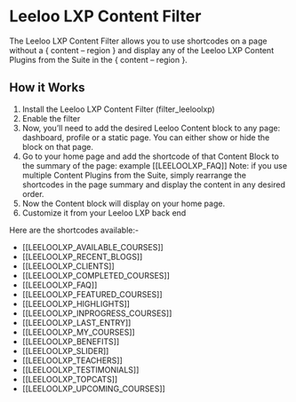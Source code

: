 # Leeloo LXP Content Filter

The Leeloo LXP Content Filter allows you to use shortcodes on a page without a { content – region } and display any of the Leeloo LXP Content Plugins from the Suite in the { content – region }.

## How it Works
1. Install the Leeloo LXP Content Filter (filter_leeloolxp)
2. Enable the filter
3. Now, you’ll need to add the desired Leeloo Content block to any page: dashboard, profile or a static page. You can either show or hide the block on that page.
4. Go to your home page and add the shortcode of that Content Block to the summary of the page: example [[LEELOOLXP_FAQ]]
Note: if you use multiple Content Plugins from the Suite, simply rearrange the shortcodes in the page summary and display the content in any desired order.
5. Now the Content block will display on your home page.
6. Customize it from your Leeloo LXP back end

Here are the shortcodes available:- 

- [[LEELOOLXP_AVAILABLE_COURSES]]
- [[LEELOOLXP_RECENT_BLOGS]]
- [[LEELOOLXP_CLIENTS]]
- [[LEELOOLXP_COMPLETED_COURSES]]
- [[LEELOOLXP_FAQ]]
- [[LEELOOLXP_FEATURED_COURSES]]
- [[LEELOOLXP_HIGHLIGHTS]]
- [[LEELOOLXP_INPROGRESS_COURSES]]
- [[LEELOOLXP_LAST_ENTRY]]
- [[LEELOOLXP_MY_COURSES]]
- [[LEELOOLXP_BENEFITS]]
- [[LEELOOLXP_SLIDER]]
- [[LEELOOLXP_TEACHERS]]
- [[LEELOOLXP_TESTIMONIALS]]
- [[LEELOOLXP_TOPCATS]]
- [[LEELOOLXP_UPCOMING_COURSES]]
